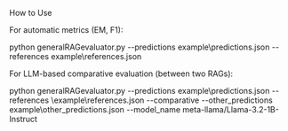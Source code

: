 How to Use

For automatic metrics (EM, F1):

python generalRAGevaluator.py --predictions example\predictions.json --references example\references.json


For LLM-based comparative evaluation (between two RAGs):

python generalRAGevaluator.py --predictions example\predictions.json --references \example\references.json --comparative --other_predictions example\other_predictions.json --model_name meta-llama/Llama-3.2-1B-Instruct

